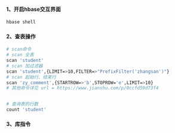 #### 1、开启hbase交互界面

```bash
hbase shell
```



#### 2、查表操作

```bash
# scan命令
# scan 全表
scan 'student'
# scan 加过滤器
scan 'student',{LIMIT=>10,FILTER=>"PrefixFilter('zhangsan')"}
# scan 起始行、结束行
scan 'zy_comment',{STARTROW=>'b',STOPROW='e',LIMIT=>10}
# 其他命令详见 url = https://www.jianshu.com/p/0ccfd59d73f4


# 查询表的行数
count 'student'
```





#### 3、库指令

